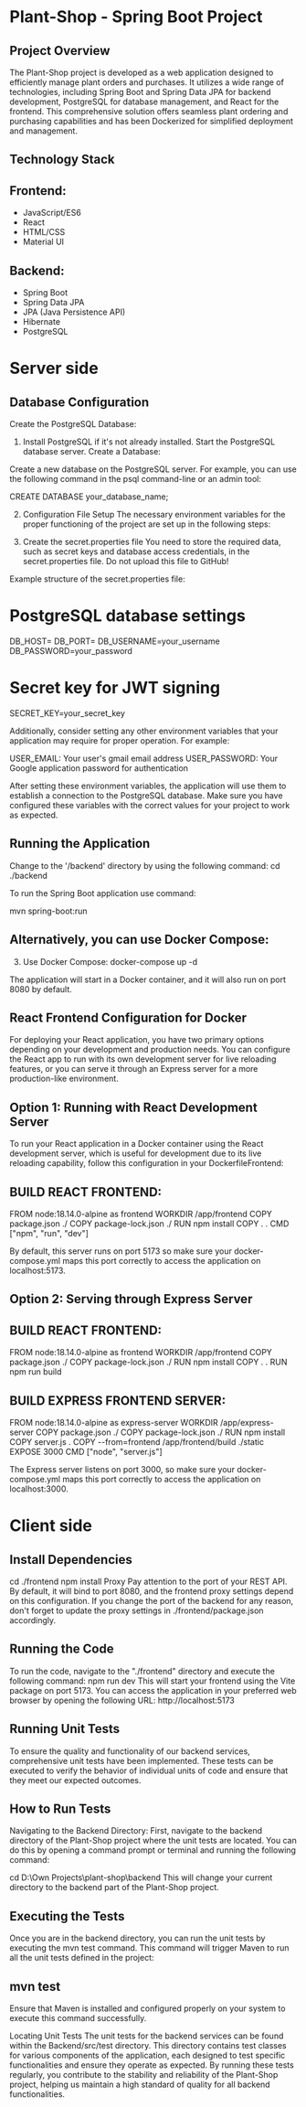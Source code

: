 # Plant-Shop - Spring Boot Project

## Project Overview

The Plant-Shop project is developed as a web application designed to efficiently manage plant orders and purchases. It utilizes a wide range of technologies, including Spring Boot and Spring Data JPA for backend development, PostgreSQL for database management, and React for the frontend. This comprehensive solution offers seamless plant ordering and purchasing capabilities and has been Dockerized for simplified deployment and management.

## Technology Stack

## Frontend:

- JavaScript/ES6
- React
- HTML/CSS
- Material UI

## Backend:

- Spring Boot
- Spring Data JPA
- JPA (Java Persistence API)
- Hibernate
- PostgreSQL

# Server side

## Database Configuration

Create the PostgreSQL Database:

1. Install PostgreSQL if it's not already installed.
   Start the PostgreSQL database server.
   Create a Database:

Create a new database on the PostgreSQL server. For example, you can use the following command in the psql command-line or an admin tool:

CREATE DATABASE your_database_name;

2. Configuration File Setup
   The necessary environment variables for the proper functioning of the project are set up in the following steps:

1. Create the secret.properties file
   You need to store the required data, such as secret keys and database access credentials, in the secret.properties file. Do not upload this file to GitHub!

Example structure of the secret.properties file:

# PostgreSQL database settings

DB_HOST=
DB_PORT=
DB_USERNAME=your_username
DB_PASSWORD=your_password

# Secret key for JWT signing

SECRET_KEY=your_secret_key

Additionally, consider setting any other environment variables that your application may require for proper operation. For example:

USER_EMAIL: Your user's gmail email address
USER_PASSWORD: Your Google application password for authentication

After setting these environment variables, the application will use them to establish a connection to the PostgreSQL database. Make sure you have configured these variables with the correct values for your project to work as expected.

## Running the Application

Change to the '/backend' directory by using the following command:
cd ./backend

To run the Spring Boot application use command:

mvn spring-boot:run

## Alternatively, you can use Docker Compose:

3. Use Docker Compose:
   docker-compose up -d

The application will start in a Docker container, and it will also run on port 8080 by default.

## React Frontend Configuration for Docker

For deploying your React application, you have two primary options depending on your development and production needs. You can configure the React app to run with its own development server for live reloading features, or you can serve it through an Express server for a more production-like environment.

## Option 1: Running with React Development Server

To run your React application in a Docker container using the React development server, which is useful for development due to its live reloading capability, follow this configuration in your DockerfileFrontend:

## BUILD REACT FRONTEND:

FROM node:18.14.0-alpine as frontend
WORKDIR /app/frontend
COPY package.json ./
COPY package-lock.json ./
RUN npm install
COPY . .
CMD ["npm", "run", "dev"]

By default, this server runs on port 5173 so make sure your docker-compose.yml maps this port correctly to access the application on localhost:5173.

## Option 2: Serving through Express Server

## BUILD REACT FRONTEND:

FROM node:18.14.0-alpine as frontend
WORKDIR /app/frontend
COPY package.json ./
COPY package-lock.json ./
RUN npm install
COPY . .
RUN npm run build

## BUILD EXPRESS FRONTEND SERVER:

FROM node:18.14.0-alpine as express-server
WORKDIR /app/express-server
COPY package.json ./
COPY package-lock.json ./
RUN npm install
COPY server.js .
COPY --from=frontend /app/frontend/build ./static
EXPOSE 3000
CMD ["node", "server.js"]

The Express server listens on port 3000, so make sure your docker-compose.yml maps this port correctly to access the application on localhost:3000.

# Client side

## Install Dependencies

cd ./frontend
npm install
Proxy
Pay attention to the port of your REST API. By default, it will bind to port 8080, and the frontend proxy settings depend on this configuration. If you change the port of the backend for any reason, don't forget to update the proxy settings in ./frontend/package.json accordingly.

## Running the Code

To run the code, navigate to the "./frontend" directory and execute the following command:
npm run dev
This will start your frontend using the Vite package on port 5173. You can access the application in your preferred web browser by opening the following URL: http://localhost:5173

## Running Unit Tests

To ensure the quality and functionality of our backend services, comprehensive unit tests have been implemented. These tests can be executed to verify the behavior of individual units of code and ensure that they meet our expected outcomes.

## How to Run Tests

Navigating to the Backend Directory: First, navigate to the backend directory of the Plant-Shop project where the unit tests are located. You can do this by opening a command prompt or terminal and running the following command:

cd D:\Own Projects\plant-shop\backend
This will change your current directory to the backend part of the Plant-Shop project.

## Executing the Tests

Once you are in the backend directory, you can run the unit tests by executing the mvn test command. This command will trigger Maven to run all the unit tests defined in the project:

## mvn test

Ensure that Maven is installed and configured properly on your system to execute this command successfully.

Locating Unit Tests
The unit tests for the backend services can be found within the Backend/src/test directory. This directory contains test classes for various components of the application, each designed to test specific functionalities and ensure they operate as expected.
By running these tests regularly, you contribute to the stability and reliability of the Plant-Shop project, helping us maintain a high standard of quality for all backend functionalities.
